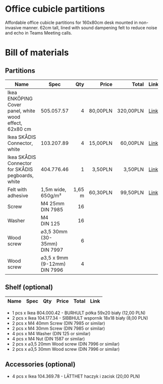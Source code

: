# Office cubicle partitions

Affordable office cubicle partitions for 160x80cm desk mounted in non-invasive manner. 62cm tall, lined with sound dampening felt to reduce noise and echo in Teams Meeting calls.

# Bill of materials

## Partitions

| Name                                                   | Spec                                              | Qty    | Price     | Total      | Link |
| ------------------------------------------------------ | ------------------------------------------------- | ------:| ---------:| ----------:| ---- |
| Ikea ENKÖPING Cover panel, white wood effect, 62x80 cm | 505.057.57                                        | 4      | 80,00PLN | 320,00PLN | [Link](https://www.ikea.com/pl/pl/p/enkoeping-panel-maskujacy-bialy-imitacja-drewna-50505757/) |
| Ikea SKÅDIS Connector, white                           | 103.207.89                                        | 4      | 15,00PLN | 60,00PLN  | [Link](https://www.ikea.com/pl/pl/p/skadis-zlacze-bialy-10320789/) |
| Ikea SKÅDIS Connector for SKÅDIS pegboards, white      | 404.776.46                                        | 1      | 3,50PLN  | 3,50PLN   | [Link](https://www.ikea.com/pl/pl/p/skadis-lacznik-do-tablic-narz-skadis-bialy-40477646/) |
| Felt with adhesive                                     | 1,5m wide, 650g/m²                                | 1,65 m | 60,30PLN | 99,50PLN  | [Link](https://allegro.pl/oferta/filc-samoprzylepny-szary-4-5mm-650g-sztywny-ladny-8577845682) |
| Screw                                                  | M4 25mm<br/>DIN 7985                              | 16     |           |            |      |
| Washer                                                 | M4<br/>DIN 125                                    | 16     |           |            |      |
| Wood screw                                             | ⌀3,5 30mm<br/>(30-35mm)<br/>DIN 7997              | 6      |           |            |      |
| Wood screw                                             | ⌀3,5 x 9mm<br/>(9-12mm)<br/>DIN 7996              | 4      |           |            |      |

## Shelf (optional)

| Name                                                   | Spec                                              | Qty    | Price     | Total      | Link |
| ------------------------------------------------------ | ------------------------------------------------- | ------:| ---------:| ----------:| ---- |


- 1 pcs x Ikea 804.000.42 - BURHULT półka 59x20 biały (12,00 PLN)
- 2 pcs x Ikea 104.177.34 - SIBBHULT wspornik 18x18 biały (8,00 PLN)
- 2 pcs x M4 40mm Screw (DIN 7985 or similar)
- 2 pcs x M4 30mm Screw (DIN 7985 or similar)
- 4 pcs x M4 Washer (DIN 125 or similar)
- 4 pcs x M4 Nut (DIN 1587 or similar)
- 2 pcs x ⌀3,5 20mm Wood screw (DIN 7996 or similar)
- 2 pcs x ⌀3,5 30mm Wood screw (DIN 7996 or similar)

## Accessories (optional)

- 4 pcs x Ikea 104.369.78 - LÄTTHET haczyk i zacisk (20,00 PLN)
